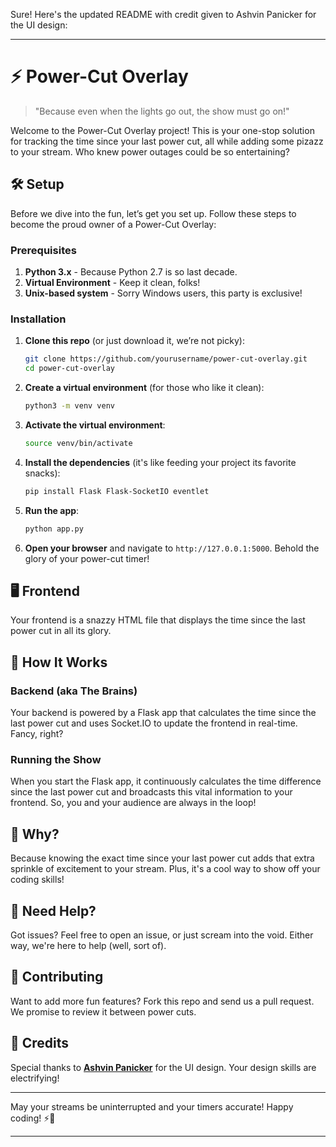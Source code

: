 Sure! Here's the updated README with credit given to Ashvin Panicker for the UI design:

---

# ⚡ Power-Cut Overlay

> "Because even when the lights go out, the show must go on!"

Welcome to the Power-Cut Overlay project! This is your one-stop solution for tracking the time since your last power cut, all while adding some pizazz to your stream. Who knew power outages could be so entertaining?

## 🛠️ Setup

Before we dive into the fun, let’s get you set up. Follow these steps to become the proud owner of a Power-Cut Overlay:

### Prerequisites

1. **Python 3.x** - Because Python 2.7 is so last decade.
2. **Virtual Environment** - Keep it clean, folks!
3. **Unix-based system** - Sorry Windows users, this party is exclusive!

### Installation

1. **Clone this repo** (or just download it, we’re not picky):
   ```sh
   git clone https://github.com/yourusername/power-cut-overlay.git
   cd power-cut-overlay
   ```

2. **Create a virtual environment** (for those who like it clean):
   ```sh
   python3 -m venv venv
   ```

3. **Activate the virtual environment**:
   ```sh
   source venv/bin/activate
   ```

4. **Install the dependencies** (it's like feeding your project its favorite snacks):
   ```sh
   pip install Flask Flask-SocketIO eventlet
   ```

5. **Run the app**:
   ```sh
   python app.py
   ```

6. **Open your browser** and navigate to `http://127.0.0.1:5000`. Behold the glory of your power-cut timer!

## 🖥️ Frontend

Your frontend is a snazzy HTML file that displays the time since the last power cut in all its glory.

## 🧠 How It Works

### Backend (aka The Brains)

Your backend is powered by a Flask app that calculates the time since the last power cut and uses Socket.IO to update the frontend in real-time. Fancy, right?

### Running the Show

When you start the Flask app, it continuously calculates the time difference since the last power cut and broadcasts this vital information to your frontend. So, you and your audience are always in the loop!

## 🤔 Why?

Because knowing the exact time since your last power cut adds that extra sprinkle of excitement to your stream. Plus, it's a cool way to show off your coding skills!

## 🧟 Need Help?

Got issues? Feel free to open an issue, or just scream into the void. Either way, we're here to help (well, sort of).

## 🥳 Contributing

Want to add more fun features? Fork this repo and send us a pull request. We promise to review it between power cuts.

## 🙌 Credits

Special thanks to [**Ashvin Panicker**](https://github.com/ashvinpanicker) for the UI design. Your design skills are electrifying!

---

May your streams be uninterrupted and your timers accurate! Happy coding! ⚡🎉

---